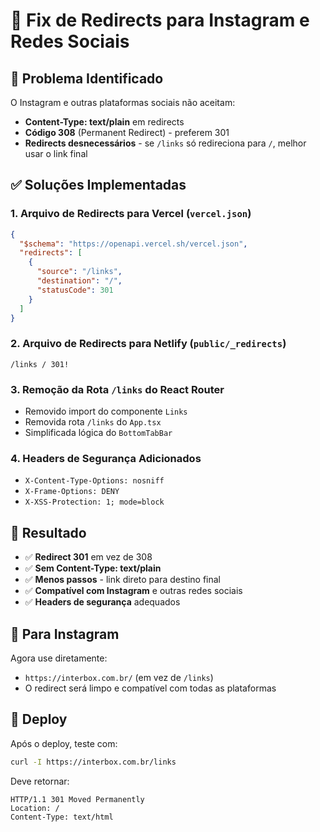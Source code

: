 # 🔧 Fix de Redirects para Instagram e Redes Sociais

## 🚨 Problema Identificado

O Instagram e outras plataformas sociais não aceitam:
- **Content-Type: text/plain** em redirects
- **Código 308** (Permanent Redirect) - preferem 301
- **Redirects desnecessários** - se `/links` só redireciona para `/`, melhor usar o link final

## ✅ Soluções Implementadas

### 1. **Arquivo de Redirects para Vercel** (`vercel.json`)
```json
{
  "$schema": "https://openapi.vercel.sh/vercel.json",
  "redirects": [
    {
      "source": "/links",
      "destination": "/",
      "statusCode": 301
    }
  ]
}
```

### 2. **Arquivo de Redirects para Netlify** (`public/_redirects`)
```
/links / 301!
```

### 3. **Remoção da Rota `/links` do React Router**
- Removido import do componente `Links`
- Removida rota `/links` do `App.tsx`
- Simplificada lógica do `BottomTabBar`

### 4. **Headers de Segurança Adicionados**
- `X-Content-Type-Options: nosniff`
- `X-Frame-Options: DENY`
- `X-XSS-Protection: 1; mode=block`

## 🎯 Resultado

- ✅ **Redirect 301** em vez de 308
- ✅ **Sem Content-Type: text/plain**
- ✅ **Menos passos** - link direto para destino final
- ✅ **Compatível com Instagram** e outras redes sociais
- ✅ **Headers de segurança** adequados

## 📱 Para Instagram

Agora use diretamente:
- `https://interbox.com.br/` (em vez de `/links`)
- O redirect será limpo e compatível com todas as plataformas

## 🚀 Deploy

Após o deploy, teste com:
```bash
curl -I https://interbox.com.br/links
```

Deve retornar:
```
HTTP/1.1 301 Moved Permanently
Location: /
Content-Type: text/html
```
